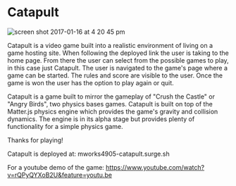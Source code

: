 # Catapult

![screen shot 2017-01-16 at 4 20 45 pm](https://cloud.githubusercontent.com/assets/14320947/22002283/e86684c4-dc07-11e6-8451-1be53f3252e8.png)

Catapult is a video game built into a realistic environment of living on a game hosting site. When following the deployed link the user is taking to the home page. From there the user can select from the possible games to play, in this case just Catapult. The user is navigated to the game's page where a game can be started. The rules and score are visible to the user. Once the game is won the user has the option to play again or quit.

Catapult is a game built to mirror the gameplay of "Crush the Castle" or "Angry Birds", two physics bases games. Catapult is built on top of the Matter.js physics engine which provides the game's gravity and collision dynamics. The engine is in its alpha stage but provides plenty of functionality for a simple physics game.

Thanks for playing!

Catapult is deployed at: mworks4905-catapult.surge.sh

For a youtube demo of the game: https://www.youtube.com/watch?v=rQPyQYXoB2U&feature=youtu.be
